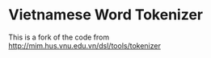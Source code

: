 # Vietnamese Word Tokenizer

This is a fork of the code from http://mim.hus.vnu.edu.vn/dsl/tools/tokenizer
